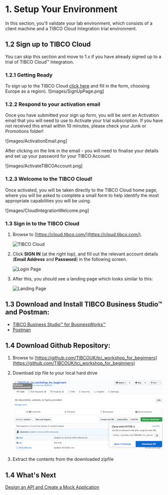 # 1. Setup Your Environment #

In this section, you'll validate your lab environment, which consists of a client machine and a TIBCO Cloud Integration trial environment.

## 1.2 Sign up to TIBCO Cloud ##
You can skip this section and move to 1.x if you have already signed up to a trial of TIBCO Cloud™ Integration.

### 1.2.1 Getting Ready ###

To sign up to the TIBCO Cloud [click here](https://account.cloud.tibco.com/signup/tci) and fill in the form, choosing Europe as a region). ![images/SignUpPage.png]

### 1.2.2 Respond to your activation email

Once you have submitted your sign up form, you will be sent an Activation email that you will need to use to Activate your trial subscription. If you have not received this email within 10 minutes, please check your Junk or Promotions folder!

![images/ActivationEmail.png]

After clicking on the link in the email - you will need to finalise your details and set up your password for your TIBCO Account.

![images/ActivateTIBCOAccount.png]

### 1.2.3 Welcome to the TIBCO Cloud!

Once activated, you will be taken directly to the TIBCO Cloud home page, where you will be asked to complete a small form to help identify the most appropriate capabilities you will be using.

![images/CloudIntegrationWelcome.png]

### 1.3 Sign in to the TIBCO Cloud ###

1. Browse to [https://cloud.tibco.com/](https://cloud.tibco.com/).

    ![TIBCO Cloud](images/tibco_cloud.jpg)
2. Click **SIGN IN** (at the right top), and fill out the relevant account details (**Email Address** and **Password**) in the following screen.

    ![Login Page](images/login.jpg)
3. After this, you should see a landing page which looks similar to this:

    ![Landing Page](images/landing.jpg)

## 1.3 Download and Install TIBCO Business Studio™ and Postman:

* [TIBCO Business Studio™ for BusinessWorks™](https://eu.integration.cloud.tibco.com/download)
* [Postman](https://www.getpostman.com/downloads/)

## 1.4 Download Github Repository:

1. Browse to [https://github.com/TIBCOUK/tci_workshop_for_beginners](https://github.com/TIBCOUK/tci_workshop_for_beginners)

2. Download zip file to your local hard drive

    ![Github Download](images/download_repo.png)

3. Extract the contents from the downloaded zipfile
    
## 1.4 What's Next ##

[Design an API and Create a Mock Application](001.md)
